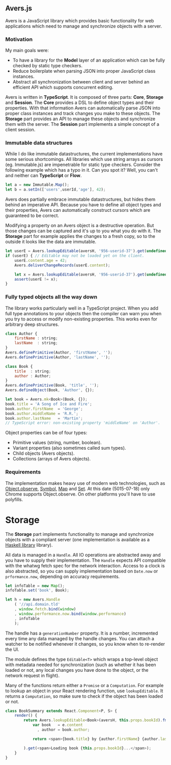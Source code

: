 Avers.js
--------

Avers is a JavaScript library which provides basic functionality for web
applications which need to manage and synchronize objects with a server.


### Motivation

My main goals were:

 - To have a library for the **Model** layer of an application which can be
   fully checked by static type checkers.
 - Reduce boilerplate when parsing JSON into proper JavaScript class instances.
 - Abstract all synchronization between client and server behind an efficient
   API which supports concurrent editing.

Avers is written in **TypeScript**. It is composed of three parts: **Core**,
**Storage** and **Session**.
The **Core** provides a DSL to define object types and their properties. With
   that information Avers can automatically parse JSON into proper class
   instances and track changes you make to these objects.
The **Storage** part provides an API to manage these objects and synchronize
   them with the server.
The **Session** part implements a simple concept of a client session.


### Immutable data structures

While I do like immutable datastructures, the current implementations have some
serious shortcomings. All libraries which use string arrays as cursors (eg.
Immutable.js) are impenetrable for static type checkers. Consider the following
example which has a typo in it. Can you spot it? Well, you can't and neither can
**TypeScript** or **Flow**.

```javascript
let a = new Immutable.Map();
let b = a.setIn(['users',userId,'age'], 42);
```

Avers does partially embrace immutable datastructures, but hides them behind
an imperative API. Because you have to define all object types and their
properties, Avers can
automatically construct cursors which are guaranteed to be correct.

Modifying a property on an Avers object is a destructive operation. But those
changes can be captured and it's up to you what you do with it. The **Storage**
part for example applies the changes to a fresh copy, so to the outside
it looks like the data are immutable.

```javascript
let userE = Avers.lookupEditable(aversH, '956-userid-37').get(undefined);
if (userE) { // Editable may not be loaded yet on the client.
    userE.content.age = 42;
    Avers.deliverChangeRecords(userE.content);

    let x = Avers.lookupEditable(aversH, '956-userid-37').get(undefined);
    assert(userE != x);
}
```


### Fully typed objects all the way down

The library works particularly well in a TypeScript project. When you add full
type annotations to your objects then the compiler can warn you when you try
to access or modify non-existing properties. This works even for arbitrary
deep structures.

```javascript
class Author {
    firstName : string;
    lastName  : string;
}
Avers.definePrimitive(Author, 'firstName', '');
Avers.definePrimitive(Author, 'lastName', '');

class Book {
    title  : string;
    author : Author;
}
Avers.definePrimitive(Book, 'title', '');
Avers.defineObject(Book, 'Author', {});

let book = Avers.mk<Book>(Book, {});
book.title = 'A Song of Ice and Fire';
book.author.firstName  = 'George';
book.author.middleName = 'R.R.';
book.author.lastName   = 'Martin';
// TypeScript error: non-existing property 'middleName' on 'Author'.
```

Object properties can be of four types:

 - Primitive values (string, number, boolean).
 - Variant properties (also sometimes called sum types).
 - Child objects (Avers objects).
 - Collections (arrays of Avers objects).


### Requirements

The implementation makes heavy use of modern web technologies, such as
[Object.observe][object-observe], [Symbol][symbol], [Map][map] and [Set][set].
At this date (5015-07-18) only Chrome supports Object.observe. On other
platforms you'll have to use polyfills.



# Storage

The **Storage** part implements functionality to
manage and synchronize objects with a compliant server (one implementation is
available as a [Haskell library][avers-haskell] library).

All data is managed in a `Handle`. All IO operations are abstracted away and
you have to supply their implementation. The `Handle` expects API compatible
with the whatwg fetch spec for the network interaction. Access to a clock
is also abstracted, so you can supply implementation based on `Date.now`
or `prformance.now`, depending on accuracy requirements.


```javascript
let infoTable = new Map();
infoTable.set('book', Book);

let h = new Avers.Handle
    ( '//api.domain.tld'
    , window.fetch.bind(window)
    , window.performance.now.bind(window.performance)
    , infoTable
    );
```

The handle has a `generationNumber` property. It is a number, incremented
every time any data managed by the handle changes. You can attach a watcher to
be notified whenever it changes, so you know when to re-render the UI.

The module defines the type `Editable<T>` which wraps a top-level
object with metadata needed for synchronization (such as whether it has been
loaded or not, any local changes you have done to the object, or the network
request in flight).

Many of the functions return either a `Promise` or a `Computation`. For
example to lookup an object in your React rendering function, use
`lookupEditable`. It returns a `Computation`, so make sure to check if the
object has been loaded or not.

```javascript
class BookSummary extends React.Component<P, S> {
    render() {
        return Avers.lookupEditable<Book>(aversH, this.props.bookId).fmap(e => {
            var book   = e.content
              , author = book.author;

            return <span>{book.title} by {author.firstName} {author.lastName}</span>;

        ).get(<span>Loading book {this.props.bookId}...</span>);
    }
}
```




[typescript]: http://www.typescriptlang.org/
[object-observe]: http://www.html5rocks.com/en/tutorials/es7/observe/
[symbol]: https://developer.mozilla.org/en-US/docs/Web/JavaScript/Reference/Global_Objects/Symbol
[map]: https://developer.mozilla.org/en-US/docs/Web/JavaScript/Reference/Global_Objects/Map
[set]: https://developer.mozilla.org/en-US/docs/Web/JavaScript/Reference/Global_Objects/Set
[avers-haskell]: https://github.com/wereHamster/avers-haskell/
